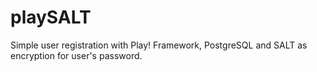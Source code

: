 # playSALT
Simple user registration with Play! Framework, PostgreSQL and SALT as encryption for user's password.
